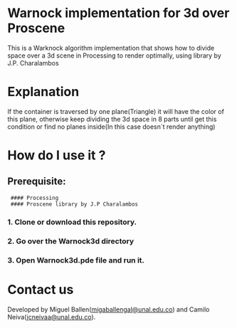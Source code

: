 # Warnock implementation for 3d over Proscene
This is a Warknock algorithm implementation that shows how to divide space over a 3d scene in Processing to render optimally,  using <Proscene> library by J.P. Charalambos
  
# Explanation
If the container is traversed by one plane(Triangle) it will have the color of this plane, otherwise keep dividing the 3d space in 8 parts until get this condition or find no planes inside(In this case doesn´t render anything)

# How do I use it ?
  ## Prerequisite: 
     #### Processing
     #### Proscene library by J.P Charalambos
                  
  ### 1. Clone or download this repository.
  ### 2. Go over the Warnock3d directory
  ### 3. Open Warnock3d.pde file and run it.

# Contact us
Developed by Miguel Ballen(migaballengal@unal.edu.co) and Camilo Neiva(jcneivaa@unal.edu.co). 

